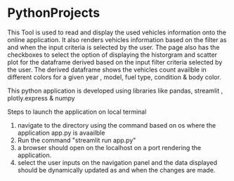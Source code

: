 # PythonProjects
This Tool is used to  read and display the used vehicles information onto the online application.
It also renders vehicles information based on the filter as and when the input criteria is selected by the user.
The page also has the checkboxes to select the option of displaying the historgram and scatter plot for the dataframe
derived based on the input filter criteria selected by the user.
The derived dataframe shows the vehicles count availble in different colors for a given year , model, fuel type, condition & body color.


This python application is developed using libraries like pandas, streamlit , plotly.express & numpy


Steps to launch the application on local terminal
1) navigate to the directory using the command based on os where the application app.py is avaailble
2) Run the command "streamlit run app.py"
3) a browser should open on the localhost on a port rendering the application.
4) select the user inputs on the navigation panel and the data displayed should be dynamically updated as and when the changes are made.